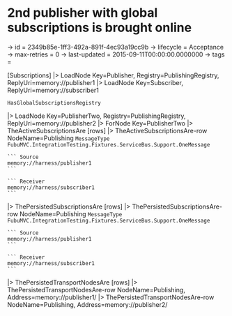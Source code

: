 # 2nd publisher with global subscriptions is brought online

-> id = 2349b85e-1ff3-492a-891f-4ec93a19cc9b
-> lifecycle = Acceptance
-> max-retries = 0
-> last-updated = 2015-09-11T00:00:00.0000000
-> tags = 

[Subscriptions]
|> LoadNode Key=Publisher, Registry=PublishingRegistry, ReplyUri=memory://publisher1
|> LoadNode Key=Subscriber, ReplyUri=memory://subscriber1
``` Registry
HasGlobalSubscriptionsRegistry
```

|> LoadNode Key=PublisherTwo, Registry=PublishingRegistry, ReplyUri=memory://publisher2
|> ForNode Key=PublisherTwo
|> TheActiveSubscriptionsAre
    [rows]
    |> TheActiveSubscriptionsAre-row NodeName=Publishing
    ``` MessageType
    FubuMVC.IntegrationTesting.Fixtures.ServiceBus.Support.OneMessage
    ```

    ``` Source
    memory://harness/publisher1
    ```

    ``` Receiver
    memory://harness/subscriber1
    ```


|> ThePersistedSubscriptionsAre
    [rows]
    |> ThePersistedSubscriptionsAre-row NodeName=Publishing
    ``` MessageType
    FubuMVC.IntegrationTesting.Fixtures.ServiceBus.Support.OneMessage
    ```

    ``` Source
    memory://harness/publisher1
    ```

    ``` Receiver
    memory://harness/subscriber1
    ```


|> ThePersistedTransportNodesAre
    [rows]
    |> ThePersistedTransportNodesAre-row NodeName=Publishing, Address=memory://publisher1/
    |> ThePersistedTransportNodesAre-row NodeName=Publishing, Address=memory://publisher2/

~~~
